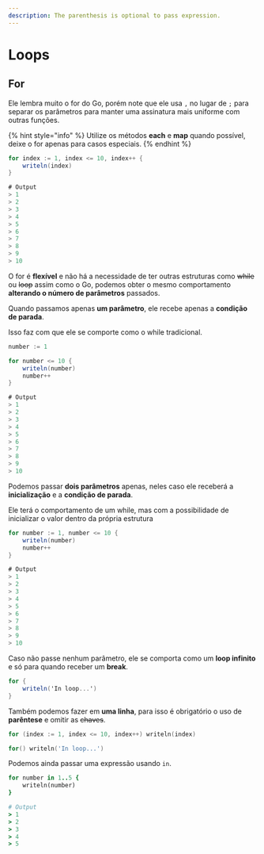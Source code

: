 ```yaml
---
description: The parenthesis is optional to pass expression.
---
```


# Loops

## For

Ele lembra muito o for do Go, porém note que ele usa `,` no lugar de `;` para separar os parâmetros para manter uma assinatura mais uniforme com outras funções.

{% hint style="info" %}
Utilize os métodos **each** e **map** quando possível, deixe o for apenas para casos especiais.
{% endhint %}

```csharp
for index := 1, index <= 10, index++ {
    writeln(index)
}

# Output
> 1
> 2
> 3
> 4
> 5
> 6
> 7
> 8
> 9
> 10
```

O for é **flexível** e não há a necessidade de ter outras estruturas como ~~while~~ ou ~~loop~~ assim como o Go, podemos obter o mesmo comportamento **alterando o número de parâmetros** passados.

Quando passamos apenas **um parâmetro**, ele recebe apenas a **condição de parada**.

Isso faz com que ele se comporte como o while tradicional.

```csharp
number := 1

for number <= 10 {
    writeln(number)
    number++
}

# Output
> 1
> 2
> 3
> 4
> 5
> 6
> 7
> 8
> 9
> 10
```

Podemos passar **dois parâmetros** apenas, neles caso ele receberá a **inicialização** e a **condição de parada**.

Ele terá o comportamento de um while, mas com a possibilidade de inicializar o valor dentro da própria estrutura

```csharp
for number := 1, number <= 10 {
    writeln(number)
    number++
}

# Output
> 1
> 2
> 3
> 4
> 5
> 6
> 7
> 8
> 9
> 10
```

Caso não passe nenhum parâmetro, ele se comporta como um **loop infinito** e só para quando receber um **break**.

```csharp
for {
    writeln('In loop...')
}
```

Também podemos fazer em **uma linha**, para isso é obrigatório o uso de **parêntese** e omitir as ~~chaves~~.

```go
for (index := 1, index <= 10, index++) writeln(index)
```

```go
for() writeln('In loop...')
```

Podemos ainda passar uma expressão usando `in`.

```ruby
for number in 1..5 {
    writeln(number)
}

# Output
> 1
> 2
> 3
> 4
> 5
```

